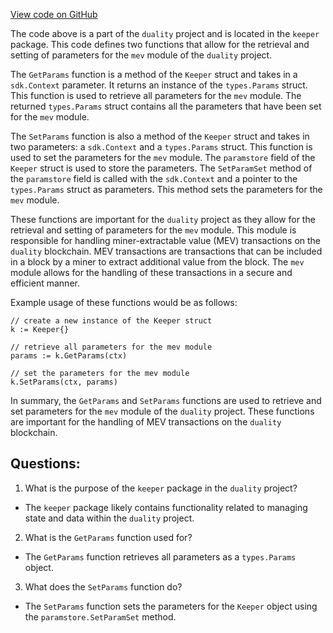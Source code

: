 [View code on GitHub](https://github.com/duality-labs/duality/mev/keeper/params.go)

The code above is a part of the `duality` project and is located in the `keeper` package. This code defines two functions that allow for the retrieval and setting of parameters for the `mev` module of the `duality` project.

The `GetParams` function is a method of the `Keeper` struct and takes in a `sdk.Context` parameter. It returns an instance of the `types.Params` struct. This function is used to retrieve all parameters for the `mev` module. The returned `types.Params` struct contains all the parameters that have been set for the `mev` module.

The `SetParams` function is also a method of the `Keeper` struct and takes in two parameters: a `sdk.Context` and a `types.Params` struct. This function is used to set the parameters for the `mev` module. The `paramstore` field of the `Keeper` struct is used to store the parameters. The `SetParamSet` method of the `paramstore` field is called with the `sdk.Context` and a pointer to the `types.Params` struct as parameters. This method sets the parameters for the `mev` module.

These functions are important for the `duality` project as they allow for the retrieval and setting of parameters for the `mev` module. This module is responsible for handling miner-extractable value (MEV) transactions on the `duality` blockchain. MEV transactions are transactions that can be included in a block by a miner to extract additional value from the block. The `mev` module allows for the handling of these transactions in a secure and efficient manner.

Example usage of these functions would be as follows:

```
// create a new instance of the Keeper struct
k := Keeper{}

// retrieve all parameters for the mev module
params := k.GetParams(ctx)

// set the parameters for the mev module
k.SetParams(ctx, params)
```

In summary, the `GetParams` and `SetParams` functions are used to retrieve and set parameters for the `mev` module of the `duality` project. These functions are important for the handling of MEV transactions on the `duality` blockchain.
## Questions: 
 1. What is the purpose of the `keeper` package in the `duality` project?
- The `keeper` package likely contains functionality related to managing state and data within the `duality` project.

2. What is the `GetParams` function used for?
- The `GetParams` function retrieves all parameters as a `types.Params` object.

3. What does the `SetParams` function do?
- The `SetParams` function sets the parameters for the `Keeper` object using the `paramstore.SetParamSet` method.